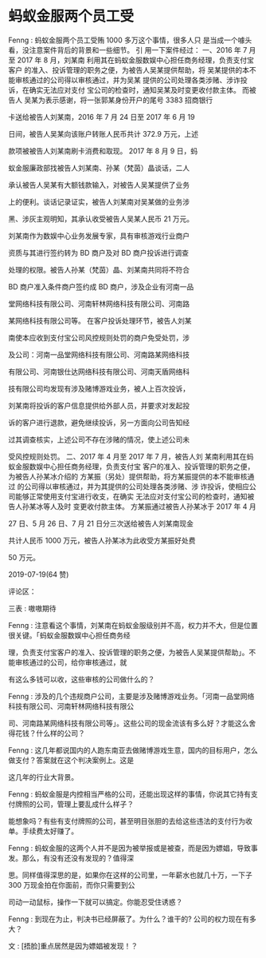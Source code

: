 # 蚂蚁金服两个员工受

Fenng : 蚂蚁金服两个员工受贿 1000 多万这个事情，很多人只 是当成一个噱头看，没注意案件背后的背景和一些细节。 引 用一下案件经过： 一、2016 年 7 月至 2017 年 8 月，刘某南 利用其在蚂蚁金服数娱中心担任商务经理，负责支付宝客户 的准入、投诉管理的职务之便，为被告人吴某提供帮助，将 吴某提供的本不能审核通过的公司得以审核通过，并为吴某 提供的公司处理各类涉赌、涉诈投诉，在确实无法应对支付 宝公司的检查时，通知吴某及时变更收付款主体。 而被告人 吴某为表示感谢，将一张郭某身份开户的尾号 3383 招商银行

卡送给被告人刘某南，2016 年 7 月 24 日至 2017 年 6 月 19

日间，被告人吴某向该账户转账人民币共计 372.9 万元，上述

款项被被告人刘某南刷卡消费和取现。 2017 年 8 月 9 日，蚂

蚁金服廉政部找被告人刘某南、孙某（梵茵）晶谈话，二人

承认被告人吴某有大额钱款输入，对被告人吴某提供了业务

上的便利。谈话记录证实，被告人刘某南对吴某做的业务涉

黑、涉灰主观明知，其承认收受被告人吴某人民币 21 万元。

刘某南作为数娱中心业务发展专家，具有审核游戏行业商户

资质与其进行签约转为 BD 商户及对 BD 商户投诉进行调查

处理的权限。被告人孙某（梵茵）晶、刘某南共同将不符合

BD 商户准入条件商户签约成 BD 商户，涉及企业有河南一品

堂网络科技有限公司、河南轩林网络科技有限公司、河南路

某网络科技有限公司等。 在客户投诉处理环节，被告人刘某

南使本应收到支付宝公司风控规则处罚的商户免受处罚，涉

及公司：河南一品堂网络科技有限公司、河南路某网络科技

有限公司、河南银仕达网络科技有限公司、河南天盾网络科

技有限公司均发现有涉及赌博游戏业务，被人上百次投诉，

刘某南将投诉的客户信息提供给外部人员，并要求对发起投

诉的客户进行退款，避免继续投诉，另一方面向公司告知经

过其调查核实，上述公司不存在涉赌的情况，使上述公司未

受风控规则处罚。 二、2017 年 4 月至 2017 年 7 月，被告人刘 某南利用其在蚂蚁金服数娱中心担任商务经理，负责支付宝 客户的准入、投诉管理的职务之便，为被告人孙某冰介绍的 方某振（另处）提供帮助，将方某振提供的本不能审核通过 的公司得以审核通过，并为其提供的公司处理各类涉赌、涉 诈投诉，使相应公司能够正常使用支付宝进行收支，在确实 无法应对支付宝公司的检查时，通知被告人孙某冰等人及时 变更收付款主体。 方某振通过被告人孙某冰于 2017 年 4 月

27 日、5 月 26 日、7 月 21 日分三次送给被告人刘某南现金

共计人民币 1000 万元，被告人孙某冰为此收受方某振好处费

50 万元。

2019-07-19(64 赞)

评论区：

三表 : 嗷嗷期待

Fenng : 注意看这个事情，刘某南在蚂蚁金服级别并不高，权力并不大，但是位置很关键。「蚂蚁金服数娱中心担任商务经

理，负责支付宝客户的准入、投诉管理的职务之便，为被告人吴某提供帮助」。不能审核通过的公司，给你审核通过，就

有这么多钱可以收，这些审核的公司做什么的？

Fenng : 涉及的几个违规商户公司，主要是涉及赌博游戏业务。「河南一品堂网络科技有限公司、河南轩林网络科技有限公

司、河南路某网络科技有限公司等」。这些公司的现金流该有多么好？才能这么舍得花钱？什么样的公司？

Fenng : 这几年都说国内的人跑东南亚去做赌博游戏生意，国内的目标用户，怎么做支付？答案就在这个判决案例上。这是

这几年的行业大背景。

Fenng : 蚂蚁金服是内控相当严格的公司，还能出现这样的事情，你说其它持有支付牌照的公司，管理上要乱成什么样子？

能想象吗？有些有支付牌照的公司，甚至明目张胆的去给这些违法的支付行为收单。手续费太好赚了。

Fenng : 蚂蚁金服的这两个人并不是因为被举报或是被查，而是因为嫖娼，导致事发。那么，有没有还没有发现的？值得深

思。同样值得深思的是，如果你在这样的公司里，一年薪水也就几十万，一下子 300 万现金拍在你面前，而你只需要到公

司动一动鼠标，操作一下就可以搞定。你能忍受住诱惑？

Fenng : 到现在为止，判决书已经屏蔽了。为什么？谁干的? 公司的权力现在有多大？

文 : [捂脸]重点居然是因为嫖娼被发现！？